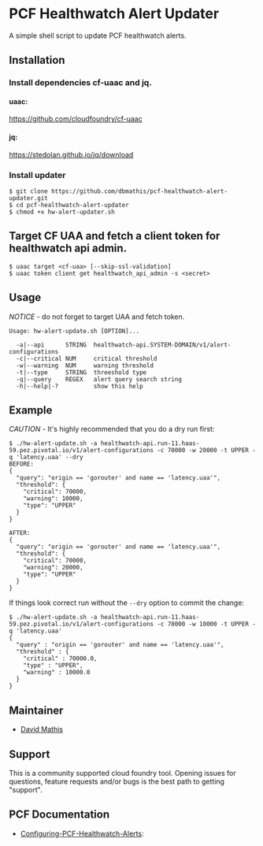 
# PCF Healthwatch Alert Updater

A simple shell script to update PCF healthwatch alerts.


## Installation

### Install dependencies cf-uaac and jq.

#### uaac:
https://github.com/cloudfoundry/cf-uaac

#### jq:
https://stedolan.github.io/jq/download


### Install updater
```
$ git clone https://github.com/dbmathis/pcf-healthwatch-alert-updater.git
$ cd pcf-healthwatch-alert-updater
$ chmod +x hw-alert-updater.sh
```

## Target CF UAA and fetch a client token for healthwatch api admin.
```
$ uaac target <cf-uaa> [--skip-ssl-validation]
$ uaac token client get healthwatch_api_admin -s <secret>
```
  
## Usage

*NOTICE* - do not forget to target UAA and fetch token.

```
Usage: hw-alert-update.sh [OPTION]...

  -a|--api      STRING  healthwatch-api.SYSTEM-DOMAIN/v1/alert-configurations
  -c|--critical NUM     critical threshold
  -w|--warning  NUM     warning threshold
  -t|--type     STRING  threeshold type
  -q|--query    REGEX   alert query search string  
  -h|--help|-?          show this help 
```

## Example

*CAUTION* - It's highly recommended that you do a dry run first:

```
$ ./hw-alert-update.sh -a healthwatch-api.run-11.haas-59.pez.pivotal.io/v1/alert-configurations -c 70000 -w 20000 -t UPPER -q 'latency.uaa' --dry
BEFORE:
{
  "query": "origin == 'gorouter' and name == 'latency.uaa'",
  "threshold": {
    "critical": 70000,
    "warning": 10000,
    "type": "UPPER"
  }
}

AFTER:
{
  "query": "origin == 'gorouter' and name == 'latency.uaa'",
  "threshold": {
    "critical": 70000,
    "warning": 20000,
    "type": "UPPER"
  }
}
```

If things look correct run without the `--dry` option to commit the change:

```
$ ./hw-alert-update.sh -a healthwatch-api.run-11.haas-59.pez.pivotal.io/v1/alert-configurations -c 70000 -w 10000 -t UPPER -q 'latency.uaa'
{
  "query" : "origin == 'gorouter' and name == 'latency.uaa'",
  "threshold" : {
    "critical" : 70000.0,
    "type" : "UPPER",
    "warning" : 10000.0
  }
}
```

## Maintainer

* [David Mathis](https://github.com/dbmathis)


## Support

This is a community supported cloud foundry tool. Opening issues for questions, feature requests and/or bugs is the best path to getting "support".


## PCF Documentation

- [Configuring-PCF-Healthwatch-Alerts](https://docs.pivotal.io/pcf-healthwatch/1-2/api/alerts.html):
